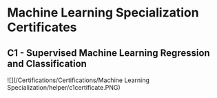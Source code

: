 # Machine Learning Specialization Certificates

## C1 - Supervised Machine Learning Regression and Classification

![](/Certifications/Certifications/Machine Learning Specialization/helper/c1certificate.PNG)

